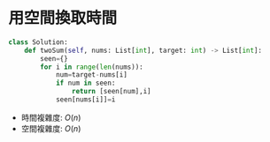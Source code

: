 # 用空間換取時間
```python
class Solution:
    def twoSum(self, nums: List[int], target: int) -> List[int]:
        seen={}
        for i in range(len(nums)):
            num=target-nums[i]
            if num in seen:
                return [seen[num],i]
            seen[nums[i]]=i
```
* 時間複雜度: $O(n)$
* 空間複雜度: $O(n)$